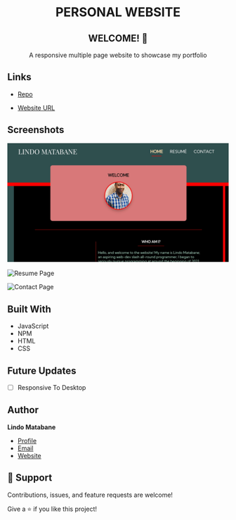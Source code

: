 <h1 align="center">PERSONAL WEBSITE</h1>

<h2 align="center">WELCOME! 👋</H2>

<p align="center">
  A responsive multiple page website to showcase my portfolio
</p>

## Links

- [Repo](https://github.com/Rohit19060/personal_website/ "Personal Website Repo")

- [Website URL](https://lindo-code.github.io/personal_website/ "View Website")

## Screenshots

![Home Page](./images/sitepreview.jpg "Home Page")

![Resume Page](/screenshots/2.png "Resume Page")

![Contact Page](/screenshots/3.png "Contact Page")

## Built With

- JavaScript
- NPM
- HTML
- CSS

## Future Updates

- [ ] Responsive To Desktop

## Author

**Lindo Matabane**

- [Profile](https://github.com/Lindo-code "Rohit jain")
- [Email](mailto:sdrowvieli1@gmail.com?subject=Hi "Hi!")
- [Website](https://lindo-code.github.io/personal_website/ "Welcome")

## 🤝 Support

Contributions, issues, and feature requests are welcome!

Give a ⭐️ if you like this project!